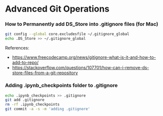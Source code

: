 # Advanced Git Operations

### How to Permanently add DS_Store into .gitignore files (for Mac)

```bash
git config --global core.excludesfile ~/.gitignore_global
echo .DS_Store >> ~/.gitignore_global
```

References:
* https://www.freecodecamp.org/news/gitignore-what-is-it-and-how-to-add-to-repo/
* https://stackoverflow.com/questions/107701/how-can-i-remove-ds-store-files-from-a-git-repository


### Adding .ipynb_checkpoints folder to .gitignore
```bash
echo .ipynb_checkpoints >> .gitignore
git add .gitignore
rm -rf .ipynb_checkpoints
git commit -a -s -m 'adding .gitignore'
```